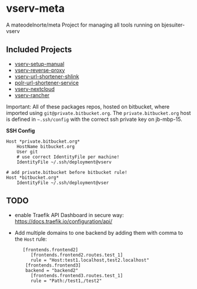 # vserv-meta

A mateodelnorte/meta Project for managing all tools running on bjesuiter-vserv

## Included Projects

- [vserv-setup-manual](https://bitbucket.org/bnware/vserv-setup-manual)
- [vserv-reverse-proxy](https://bitbucket.org/bnware/vserv-reverse-proxy)
- [vserv-url-shortener-shlink](https://bitbucket.org/bnware/vserv-url-shortener-shlink)
- [polr-url-shortener-service](https://github.com/bjesuiter/polr-url-shortener-service)
- [vserv-nextcloud](https://bitbucket.org/bnware/vserv-nextcloud)
- [vserv-rancher](https://bitbucket.org/bnware/vserv-rancher/src/master/)

Important: All of these packages repos, hosted on bitbucket, 
where imported using `git@private.bitbucket.org`. 
The `private.bitbucket.org` host is defined in `~.ssh/config` 
with the correct ssh private key on jb-mbp-15.

**SSH Config**

    Host *private.bitbucket.org*
        HostName bitbucket.org
        User git
        # use correct IdentityFile per machine!
    	IdentityFile ~/.ssh/deployment@vserv
    
    # add private.bitbucket before bitbucket rule!
    Host *bitbucket.org*
    	IdentityFile ~/.ssh/deployment@vser

## TODO 

- enable Traefik API Dashboard in secure way: https://docs.traefik.io/configuration/api/
- Add multiple domains to one backend by adding them with comma to the `Host` rule:  

         [frontends.frontend2]
            [frontends.frontend2.routes.test_1]
            rule = "Host:test1.localhost,test2.localhost"
          [frontends.frontend3]
          backend = "backend2"
            [frontends.frontend3.routes.test_1]
            rule = "Path:/test1,/test2"
